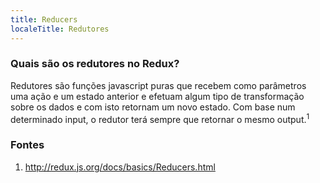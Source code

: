 ```yaml
---
title: Reducers
localeTitle: Redutores
---
```

### Quais são os redutores no Redux?

Redutores são funções javascript puras que recebem como parâmetros uma ação e um estado anterior e efetuam algum tipo de transformação sobre os dados e com isto retornam um novo estado.
Com base num determinado input, o redutor terá sempre que retornar o mesmo output.<sup>1</sup>

### Fontes

1.  http://redux.js.org/docs/basics/Reducers.html